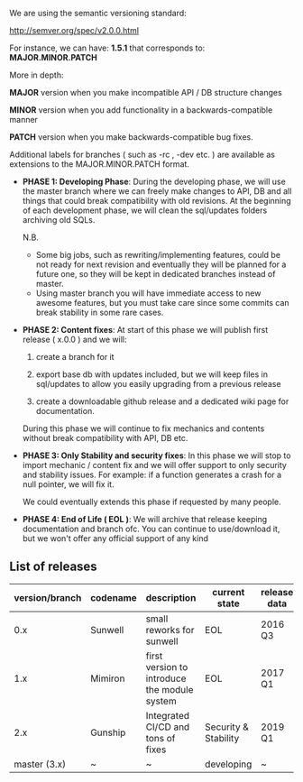 
We are using the semantic versioning standard:

http://semver.org/spec/v2.0.0.html

For instance, we can have: **1.5.1** that corresponds to: **MAJOR.MINOR.PATCH**

More in depth:

**MAJOR** version when you make incompatible API / DB structure changes

**MINOR** version when you add functionality in a backwards-compatible manner

**PATCH** version when you make backwards-compatible bug fixes.

Additional labels for branches ( such as -rc , -dev etc. ) are available as extensions to the MAJOR.MINOR.PATCH format.

* **PHASE 1: Developing Phase**: During the developing phase, we will use the master branch where we can freely make changes to API, DB and all things that could break compatibility with old revisions. 
At the beginning of each development phase, we will clean the sql/updates folders archiving old SQLs.

  N.B. 
  * Some big jobs, such as rewriting/implementing features, could be not ready for next revision and eventually they will be planned for a future one, so they will be kept in dedicated branches instead of master. 
  * Using master branch you will have immediate access to new awesome features, but you must take care since some commits can break stability in some rare cases.

* **PHASE 2: Content fixes**: At start of this phase we will publish first <stable> release ( x.0.0 ) and we will:

  1) create a branch for it

  2) export base db with updates included, but we will keep files in sql/updates to allow you easily upgrading from a previous release 

  3) create a downloadable github release and a dedicated wiki page for documentation.

  During this phase we will continue to fix mechanics and contents without break compatibility with API, DB etc.


* **PHASE 3: Only Stability and security fixes**: In this phase we will stop to import mechanic / content fix and we will offer support to only security and stability issues. For example: if a function generates a crash for a null pointer, we will fix it.

  We could eventually extends this phase if requested by many people.

* **PHASE 4: End of Life ( EOL )**: We will archive that release keeping documentation and branch ofc. You can continue to use/download it, but we won't offer any official support of any kind

## List of releases

| version/branch | codename  | description | current state | release data | end of support|
|     --         |    --     |      --     |           --  |       --     |      --       |
|     0.x        |  Sunwell|  small reworks for sunwell  |EOL|      2016 Q3 |      2017  Q1 |
|     1.x        |  Mimiron | first version to introduce the module system | EOL|     2017 Q1 |      2019  Q1 |
|     2.x        |  Gunship | Integrated CI/CD and tons of fixes  | Security & Stability   |     2019 Q1 |      ~ |
|     master (3.x)        |  ~ | ~ | developing |     ~ |      ~|
